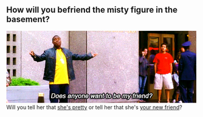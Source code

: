 ## How will you befriend  the misty figure in the basement?
![](../pictures/UnconsciousFamousAtlasmoth-small.gif)
Will you tell her that [she's pretty](you-are-pretty.md) or tell her that she's [your new friend](hello-new-friend.md)?
